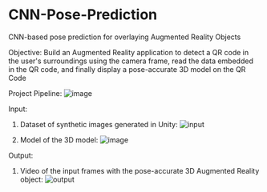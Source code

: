 # CNN-Pose-Prediction
CNN-based pose prediction for overlaying Augmented Reality Objects

Objective:
Build an Augmented Reality application to detect a QR code in the user's surroundings using the camera frame,
read the data embedded in the QR code, and finally display a pose-accurate 3D model on the QR Code

Project Pipeline:
![image](https://github.com/siddhantxshirguppe/CNN-Pose-Prediction/assets/28926200/648c0d5e-f009-47e4-a31e-35653068c8f3)

Input: 
1. Dataset of synthetic images generated in Unity:
![input](https://github.com/siddhantxshirguppe/CNN-Pose-Prediction/assets/28926200/7e860f9c-d49d-4856-aae5-3602f7e7fc5e)

2. Model of the 3D model:
![image](https://github.com/siddhantxshirguppe/CNN-Pose-Prediction/assets/28926200/e0b29c26-3657-45ae-8752-9d3dbb7866b5)

Output:
1. Video of the input frames with the pose-accurate 3D Augmented Reality object:
![output](https://github.com/siddhantxshirguppe/CNN-Pose-Prediction/assets/28926200/5a907aca-8161-4364-95cb-3efe9e7cae03)
